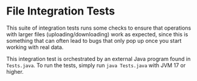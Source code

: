 # File Integration Tests

This suite of integration tests runs some checks to ensure that operations with
larger files (uploading/downloading) work as expected, since this is something
that can often lead to bugs that only pop up once you start working with real
data.

This integration test is orchestrated by an external Java program found in `Tests.java`. To run the tests, simply run `java Tests.java` with JVM 17 or higher.
